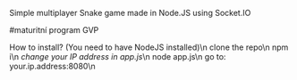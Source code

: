 Simple multiplayer Snake game made in Node.JS using Socket.IO

#maturitní program GVP


How to install? (You need to have NodeJS installed)\n
clone the repo\n
npm i\n
*change your IP address in app.js*\n
node app.js\n
go to: your.ip.address:8080\n
